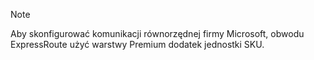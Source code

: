 >[!NOTE]
>Aby skonfigurować komunikacji równorzędnej firmy Microsoft, obwodu ExpressRoute użyć warstwy Premium dodatek jednostki SKU. 
>
>